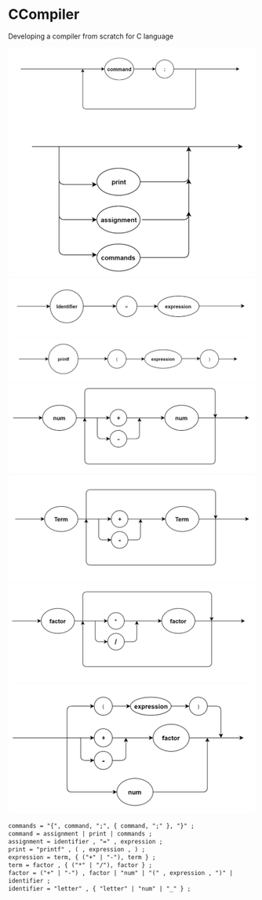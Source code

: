 # CCompiler
Developing a compiler from scratch for C language


![Alt text](imgs/commands.png?raw=true "Title")
![Alt text](imgs/command.png?raw=true "Title")
![Alt text](imgs/assignment.png?raw=true "Title")
![Alt text](imgs/print.png?raw=true "Title")
![Alt text](imgs/diagram_01.png?raw=true "Title")
![Alt text](imgs/diagram_02.png?raw=true "Title")
![Alt text](imgs/diagram_03.png?raw=true "Title")
![Alt text](imgs/diagram_04.png?raw=true "Title")



```ebnf
commands = "{", command, ";", { command, ";" }, "}" ;
command = assignment | print | commands ;
assignment = identifier , "=" , expression ;
print = "printf" , ( , expression , ) ;
expression = term, { ("+" | "-"), term } ;
term = factor , { ("*" | "/"), factor } ;
factor = ("+" | "-") , factor | "num" | "(" , expression , ")" | identifier ;
identifier = "letter" , { "letter" | "num" | "_" } ;
```
